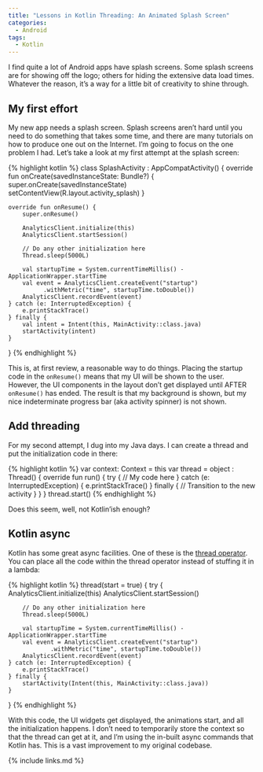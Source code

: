 ```yaml
---
title: "Lessons in Kotlin Threading: An Animated Splash Screen"
categories:
  - Android
tags:
  - Kotlin
---
```


I find quite a lot of Android apps have splash screens. Some splash screens are for showing off the logo; others for hiding the extensive data load times. Whatever the reason, it’s a way for a little bit of creativity to shine through.

## My first effort

My new app needs a splash screen. Splash screens aren’t hard until you need to do something that takes some time, and there are many tutorials on how to produce one out on the Internet. I’m going to focus on the one problem I had. Let’s take a look at my first attempt at the splash screen:

{% highlight kotlin %}
class SplashActivity : AppCompatActivity() {
    override fun onCreate(savedInstanceState: Bundle?) {
        super.onCreate(savedInstanceState)
        setContentView(R.layout.activity_splash)
    }

    override fun onResume() {
        super.onResume()

        AnalyticsClient.initialize(this)
        AnalyticsClient.startSession()

        // Do any other initialization here
        Thread.sleep(5000L)

        val startupTime = System.currentTimeMillis() - ApplicationWrapper.startTime
        val event = AnalyticsClient.createEvent("startup")
              .withMetric("time", startupTime.toDouble())
        AnalyticsClient.recordEvent(event)
    } catch (e: InterruptedException) {
        e.printStackTrace()
    } finally {
        val intent = Intent(this, MainActivity::class.java)
        startActivity(intent)
    }
}
{% endhighlight %}

This is, at first review, a reasonable way to do things. Placing the startup code in the `onResume()` means that my UI will be shown to the user. However, the UI components in the layout don’t get displayed until AFTER `onResume()` has ended. The result is that my background is shown, but my nice indeterminate progress bar (aka activity spinner) is not shown.

## Add threading

For my second attempt, I dug into my Java days. I can create a thread and put the initialization code in there:

{% highlight kotlin %}
var context: Context = this
var thread = object : Thread() {
  override fun run() {
    try {
      // My code here
    } catch (e: InterruptedException) {
      e.printStackTrace()
    } finally {
      // Transition to the new activity
    }
  }
}
thread.start()
{% endhighlight %}

Does this seem, well, not Kotlin’ish enough?

## Kotlin async

Kotlin has some great async facilities. One of these is the [thread operator](https://kotlinlang.org/api/latest/jvm/stdlib/kotlin.concurrent/thread.html). You can place all the code within the thread operator instead of stuffing it in a lambda:

{% highlight kotlin %}
thread(start = true) {
    try {
        AnalyticsClient.initialize(this)
        AnalyticsClient.startSession()

        // Do any other initialization here
        Thread.sleep(5000L)

        val startupTime = System.currentTimeMillis() - ApplicationWrapper.startTime
        val event = AnalyticsClient.createEvent("startup")
                .withMetric("time", startupTime.toDouble())
        AnalyticsClient.recordEvent(event)
    } catch (e: InterruptedException) {
        e.printStackTrace()
    } finally {
        startActivity(Intent(this, MainActivity::class.java))
    }
}
{% endhighlight %}

With this code, the UI widgets get displayed, the animations start, and all the initialization happens. I don’t need to temporarily store the context so that the thread can get at it, and I’m using the in-built async commands that Kotlin has. This is a vast improvement to my original codebase.

{% include links.md %}
